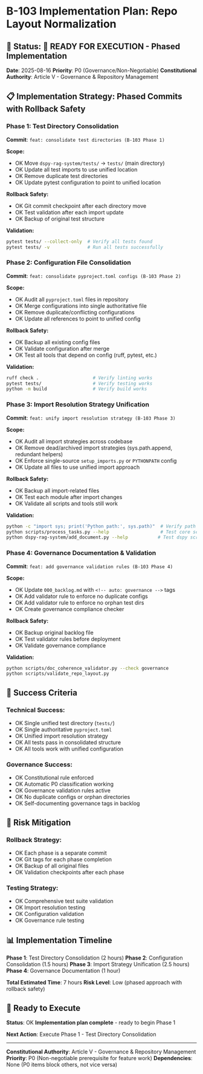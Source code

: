 # B-103 Implementation Plan: Repo Layout Normalization

## 🎯 **Status**: 🚀 **READY FOR EXECUTION** - Phased Implementation

**Date**: 2025-08-16
**Priority**: P0 (Governance/Non-Negotiable)
**Constitutional Authority**: Article V - Governance & Repository Management

## 📋 **Implementation Strategy: Phased Commits with Rollback Safety**

### **Phase 1: Test Directory Consolidation**
**Commit**: `feat: consolidate test directories (B-103 Phase 1)`

**Scope:**
- OK Move `dspy-rag-system/tests/` → `tests/` (main directory)
- OK Update all test imports to use unified location
- OK Remove duplicate test directories
- OK Update pytest configuration to point to unified location

**Rollback Safety:**
- OK Git commit checkpoint after each directory move
- OK Test validation after each import update
- OK Backup of original test structure

**Validation:**
```bash
pytest tests/ --collect-only  # Verify all tests found
pytest tests/ -v              # Run all tests successfully
```

### **Phase 2: Configuration File Consolidation**
**Commit**: `feat: consolidate pyproject.toml configs (B-103 Phase 2)`

**Scope:**
- OK Audit all `pyproject.toml` files in repository
- OK Merge configurations into single authoritative file
- OK Remove duplicate/conflicting configurations
- OK Update all references to point to unified config

**Rollback Safety:**
- OK Backup all existing config files
- OK Validate configuration after merge
- OK Test all tools that depend on config (ruff, pytest, etc.)

**Validation:**
```bash
ruff check .                    # Verify linting works
pytest tests/                   # Verify testing works
python -m build                 # Verify build works
```

### **Phase 3: Import Resolution Strategy Unification**
**Commit**: `feat: unify import resolution strategy (B-103 Phase 3)`

**Scope:**
- OK Audit all import strategies across codebase
- OK Remove dead/archived import strategies (sys.path.append, redundant helpers)
- OK Enforce single-source `setup_imports.py` or `PYTHONPATH` config
- OK Update all files to use unified import approach

**Rollback Safety:**
- OK Backup all import-related files
- OK Test each module after import changes
- OK Validate all scripts and tools still work

**Validation:**
```bash
python -c "import sys; print('Python path:', sys.path)"  # Verify path setup
python scripts/process_tasks.py --help                   # Test core scripts
python dspy-rag-system/add_document.py --help           # Test dspy scripts
```

### **Phase 4: Governance Documentation & Validation**
**Commit**: `feat: add governance validation rules (B-103 Phase 4)`

**Scope:**
- OK Update `000_backlog.md` with `<!-- auto: governance -->` tags
- OK Add validator rule to enforce no duplicate configs
- OK Add validator rule to enforce no orphan test dirs
- OK Create governance compliance checker

**Rollback Safety:**
- OK Backup original backlog file
- OK Test validator rules before deployment
- OK Validate governance compliance

**Validation:**
```bash
python scripts/doc_coherence_validator.py --check governance
python scripts/validate_repo_layout.py
```

## 🎯 **Success Criteria**

### **Technical Success:**
- OK Single unified test directory (`tests/`)
- OK Single authoritative `pyproject.toml`
- OK Unified import resolution strategy
- OK All tests pass in consolidated structure
- OK All tools work with unified configuration

### **Governance Success:**
- OK Constitutional rule enforced
- OK Automatic P0 classification working
- OK Governance validation rules active
- OK No duplicate configs or orphan directories
- OK Self-documenting governance tags in backlog

## 🚨 **Risk Mitigation**

### **Rollback Strategy:**
- OK Each phase is a separate commit
- OK Git tags for each phase completion
- OK Backup of all original files
- OK Validation checkpoints after each phase

### **Testing Strategy:**
- OK Comprehensive test suite validation
- OK Import resolution testing
- OK Configuration validation
- OK Governance rule testing

## 📊 **Implementation Timeline**

**Phase 1**: Test Directory Consolidation (2 hours)
**Phase 2**: Configuration Consolidation (1.5 hours)
**Phase 3**: Import Strategy Unification (2.5 hours)
**Phase 4**: Governance Documentation (1 hour)

**Total Estimated Time**: 7 hours
**Risk Level**: Low (phased approach with rollback safety)

## 🚀 **Ready to Execute**

**Status**: OK **Implementation plan complete** - ready to begin Phase 1

**Next Action**: Execute Phase 1 - Test Directory Consolidation

---

**Constitutional Authority**: Article V - Governance & Repository Management
**Priority**: P0 (Non-negotiable prerequisite for feature work)
**Dependencies**: None (P0 items block others, not vice versa)
